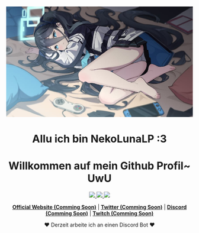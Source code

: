 <p align="center">
  <img src="banner.png">
</p>

<h1 align="center">Allu ich bin NekoLunaLP :3</h1>
<h1 align="center">Willkommen auf mein Github Profil~ UwU</h1>

<div align="center">
  <a href="https://github.com/NekoLunaLP">
  <img height="150em" src="https://github-readme-stats.vercel.app/api/top-langs/?username=NekoLunaLP&layout=compact&langs_count=7&theme=react&border=ff9c19&hide_border=true"/>
  <img height="150em" src="https://github-readme-stats.vercel.app/api?username=NekoLunaLP&show_icons=true&theme=react&include_all_commits=true&count_private=true&border=ff9c19&hide_border=true"/>
  <img height="150em" src="https://github-readme-streak-stats.herokuapp.com/?user=NekoLunaLP&theme=react&border=ff9c19&hide_border=true"/>
</div>

<p align="center">
  <strong><a href="#">Official Website (Comming Soon)</a></strong> |
  <strong><a href="#">Twitter (Comming Soon)</a></strong> |
  <strong><a href="#">Discord (Comming Soon)</a></strong> |
  <strong><a href="#">Twitch (Comming Soon)</a></strong>
</p>

<p align="center">❤ Derzeit arbeite ich an einen Discord Bot ❤</p>
